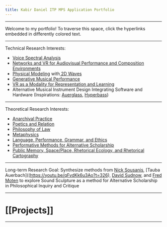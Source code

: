 ```yaml
---
title: Kabir Daniel ITP MPS Application Portfolio
---
```

***
Welcome to my portfolio! To traverse this space, click the hyperlinks embedded in differently colored text.
***
Technical Research Interests:
- [Voice Spectral Analysis](https://quod.lib.umich.edu/cgi/p/pod/dod-idx/spectral-envelope-correction-for-real-time-transposition.pdf?c=icmc;idno=bbp2372.2002.028;format=pdf)
- [Networks and VR for Audiovisual Performance and Composition Environments](https://www.youtube.com/watch?v=O3RucgQrm7o)
- [Physical Modeling](https://ccrma.stanford.edu/~jos/pasp/Ideal_Struck_String.html#:~:text=The%20hammer%2Dstring%20collision%20is,wavefront%20emanates%20in%20both%20directions.) with[ 2D Waves](https://ccrma.stanford.edu/~jos/pasp/Solving_2D_Wave_Equation.html)
- [Generative Musical Performance](https://www.youtube.com/watch?v=J_4zr0Qk6o0)
- [VR as a Modality for Representation and Learning](http://falstad.com/mathphysics.html)
- Alternative Musical Instrument Design Integrating Software and Hardware (Inspirations: [Auerglass](https://youtu.be/qFvdKk6u3Ao?t=326), [Hyperbass](https://www.youtube.com/watch?v=6eTBc7aWBGw))
***
Theoretical Research Interests:
- [Anarchival Practice](https://press.ici-berlin.org/catalogue/doi/10.37050/wpc-ca-01~Anarchival_Practices.pdf)
- [Poetics and Relation](https://attachments.are.na/9302737/e55d0c86bcce74dc0f9785b261a324f7.pdf?1603936051)
- [Philosophy of Law](https://scholar.valpo.edu/cgi/viewcontent.cgi?article=1955&context=vulr)
- [Metaphysics](https://nebula.wsimg.com/f812ac8f2593c570c9df12068d2dbd80?AccessKeyId=A9004B8B795F6CE7B9FA&disposition=0&alloworigin=1)
- [Language, Performance, Grammar, and Ethics](https://cominsitu.wordpress.com/wp-content/uploads/2019/07/ludwig-wittgenstein-lecture-on-ethics.pdf)
- [Performative Methods for Alternative Scholarship](https://static1.squarespace.com/static/5526ca35e4b02b6cae98841c/t/5e8644ec1b1008571750e24e/1585857789526/FINAL+Constant+Structure+Moten.pdf)
- [Public Memory, Space/Place, Rhetorical Ecology, and Rhetorical Cartography](https://static1.squarespace.com/static/53713bf0e4b0297decd1ab8b/t/5c33768f4d7a9cb35387765f/1546876564526/edbauer_rhetorical_ecologies.pdf)
***
Long-term Research Goal: Synthesize methods from [Nick Sousanis](https://attachments.are.na/12682871/c0b5a242434dcefe739c525b2ae4037b.pdf?1627580911), [Tauba Auerbach]((https://youtu.be/qFvdKk6u3Ao?t=326), [David Sudnow](https://sociology.berkeley.edu/david-sudnow-1961), and [Fred Moten](https://www.youtube.com/watch?v=SDtlHQvzxo0&t=327s) to explore Sound Sculpture as a method for Alternative Scholarship in Philosophical Inquiry and Critique
***
# [[Projects]]
***